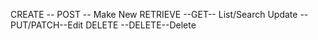 CREATE -- POST -- Make New
RETRIEVE --GET-- List/Search
Update --PUT/PATCH--Edit
DELETE --DELETE--Delete